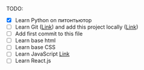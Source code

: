 TODO:

-   [x] Learn Python on питонтьютор
-   [ ] Learn Git ([Link](https://habr.com/ru/post/541258/)) and add this project locally ([Link](https://medium.com/devops-with-valentine/2021-how-to-set-up-your-ssh-key-for-github-on-windows-10-afe6e729a3c0))
-   [ ] Add first commit to this file
-   [ ] Learn base html
-   [ ] Learn base CSS
-   [ ] Learn JavaScript [Link](https://learn.javascript.ru)
-   [ ] Learn React.js
